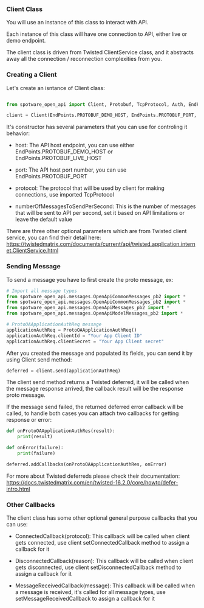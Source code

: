 ### Client Class

You will use an instance of this class to interact with API.

Each instance of this class will have one connection to API, either live or demo endpoint.

The client class is driven from Twisted ClientService class, and it abstracts away all the connection / reconnection complexities from you.

### Creating a Client

Let's create an isntance of Client class:

```python

from spotware_open_api import Client, Protobuf, TcpProtocol, Auth, EndPoints

client = Client(EndPoints.PROTOBUF_DEMO_HOST, EndPoints.PROTOBUF_PORT, TcpProtocol)

```

It's constructor has several parameters that you can use for controling it behavior:

* host: The API host endpoint, you can use either EndPoints.PROTOBUF_DEMO_HOST or EndPoints.PROTOBUF_LIVE_HOST

* port: The API host port number, you can use EndPoints.PROTOBUF_PORT

* protocol: The protocol that will be used by client for making connections, use imported TcpProtocol

* numberOfMessagesToSendPerSecond: This is the number of messages that will be sent to API per second, set it based on API limitations or leave the default value

There are three other optional parameters which are from Twisted client service, you can find their detail here: https://twistedmatrix.com/documents/current/api/twisted.application.internet.ClientService.html 

### Sending Message

To send a message you have to first create the proto message, ex:

```python
# Import all message types
from spotware_open_api.messages.OpenApiCommonMessages_pb2 import *
from spotware_open_api.messages.OpenApiCommonMessages_pb2 import *
from spotware_open_api.messages.OpenApiMessages_pb2 import *
from spotware_open_api.messages.OpenApiModelMessages_pb2 import *

# ProtoOAApplicationAuthReq message
applicationAuthReq = ProtoOAApplicationAuthReq()
applicationAuthReq.clientId = "Your App Client ID"
applicationAuthReq.clientSecret = "Your App Client secret"

```

After you created the message and populated its fields, you can send it by using Client send method:

```python
deferred = client.send(applicationAuthReq)
```

The client send method returns a Twisted deferred, it will be called when the message response arrived, the callback result will be the response proto message.

If the message send failed, the returned deferred error callback will be called, to handle both cases you can attach two callbacks for getting response or error:

```python
def onProtoOAApplicationAuthRes(result):
	print(result)

def onError(failure):
	print(failure)

deferred.addCallbacks(onProtoOAApplicationAuthRes, onError)
```
For more about Twisted deferreds please check their documentation: https://docs.twistedmatrix.com/en/twisted-16.2.0/core/howto/defer-intro.html

### Other Callbacks

The client class has some other optional general purpose callbacks that you can use:

* ConnectedCallback(protocol): This callback will be called when client gets connected, use client setConnectedCallback method to assign a callback for it

* DisconnectedCallback(reason): This callback will be called when client gets disconnected, use client setDisconnectedCallback method to assign a callback for it

* MessageReceivedCallback(message): This callback will be called when a message is received, it's called for all message types, use setMessageReceivedCallback to assign a callback for it
